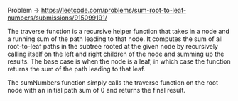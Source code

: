 Problem -> <https://leetcode.com/problems/sum-root-to-leaf-numbers/submissions/915099191/>


The traverse function is a recursive helper function that takes in a node and a running sum of the path leading to that node. It computes the sum of all root-to-leaf paths in the subtree rooted at the given node by recursively calling itself on the left and right children of the node and summing up the results. The base case is when the node is a leaf, in which case the function returns the sum of the path leading to that leaf.

The sumNumbers function simply calls the traverse function on the root node with an initial path sum of 0 and returns the final result.
